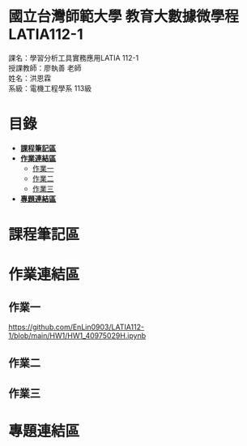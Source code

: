 # 國立台灣師範大學 教育大數據微學程 LATIA112-1

課名：學習分析工具實務應用LATIA 112-1  
授課教師：廖執善 老師  
姓名：洪恩霖  
系級：電機工程學系 113級  
# 目錄  
 * [**課程筆記區**](https://github.com/EnLin0903/LATIA112-1#課程筆記區)
 * [**作業連結區**](https://github.com/EnLin0903/LATIA112-1#作業連結區)
   * [作業一](https://github.com/EnLin0903/LATIA112-1#作業一)
   * [作業二](https://github.com/EnLin0903/LATIA112-1#作業二)
   * [作業三](https://github.com/EnLin0903/LATIA112-1#作業三)
* [**專題連結區**](https://github.com/EnLin0903/LATIA112-1#專題連結區)
# 課程筆記區
# 作業連結區
## 作業一
  https://github.com/EnLin0903/LATIA112-1/blob/main/HW1/HW1_40975029H.ipynb
## 作業二
## 作業三
# 專題連結區
